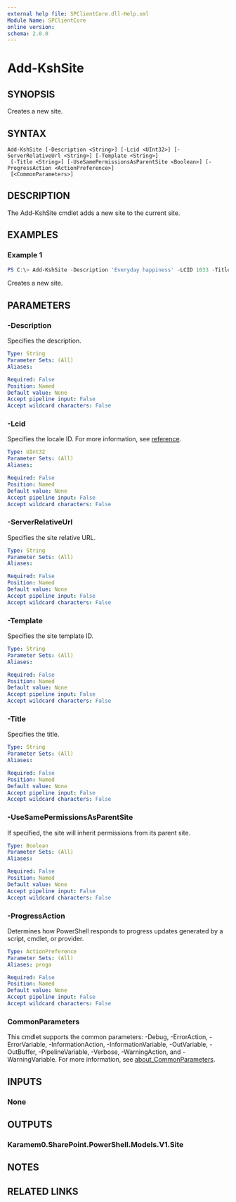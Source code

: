 ```yaml
---
external help file: SPClientCore.dll-Help.xml
Module Name: SPClientCore
online version:
schema: 2.0.0
---
```


# Add-KshSite

## SYNOPSIS
Creates a new site.

## SYNTAX

```
Add-KshSite [-Description <String>] [-Lcid <UInt32>] [-ServerRelativeUrl <String>] [-Template <String>]
 [-Title <String>] [-UseSamePermissionsAsParentSite <Boolean>] [-ProgressAction <ActionPreference>]
 [<CommonParameters>]
```

## DESCRIPTION
The Add-KshSite cmdlet adds a new site to the current site.

## EXAMPLES

### Example 1
```powershell
PS C:\> Add-KshSite -Description 'Everyday happiness' -LCID 1033 -Title 'Blog' -Url 'blog' -UseSamePermissionsAsParentSite $true -Template 'BLOG#0'
```

Creates a new site.

## PARAMETERS

### -Description
Specifies the description.

```yaml
Type: String
Parameter Sets: (All)
Aliases:

Required: False
Position: Named
Default value: None
Accept pipeline input: False
Accept wildcard characters: False
```

### -Lcid
Specifies the locale ID.
For more information, see [reference](https://docs.microsoft.com/ja-jp/openspecs/windows_protocols/ms-lcid/70feba9f-294e-491e-b6eb-56532684c37f).

```yaml
Type: UInt32
Parameter Sets: (All)
Aliases:

Required: False
Position: Named
Default value: None
Accept pipeline input: False
Accept wildcard characters: False
```

### -ServerRelativeUrl
Specifies the site relative URL.

```yaml
Type: String
Parameter Sets: (All)
Aliases:

Required: False
Position: Named
Default value: None
Accept pipeline input: False
Accept wildcard characters: False
```

### -Template
Specifies the site template ID.

```yaml
Type: String
Parameter Sets: (All)
Aliases:

Required: False
Position: Named
Default value: None
Accept pipeline input: False
Accept wildcard characters: False
```

### -Title
Specifies the title.

```yaml
Type: String
Parameter Sets: (All)
Aliases:

Required: False
Position: Named
Default value: None
Accept pipeline input: False
Accept wildcard characters: False
```

### -UseSamePermissionsAsParentSite
If specified, the site will inherit permissions from its parent site.

```yaml
Type: Boolean
Parameter Sets: (All)
Aliases:

Required: False
Position: Named
Default value: None
Accept pipeline input: False
Accept wildcard characters: False
```

### -ProgressAction
Determines how PowerShell responds to progress updates generated by a script, cmdlet, or provider.

```yaml
Type: ActionPreference
Parameter Sets: (All)
Aliases: proga

Required: False
Position: Named
Default value: None
Accept pipeline input: False
Accept wildcard characters: False
```

### CommonParameters
This cmdlet supports the common parameters: -Debug, -ErrorAction, -ErrorVariable, -InformationAction, -InformationVariable, -OutVariable, -OutBuffer, -PipelineVariable, -Verbose, -WarningAction, and -WarningVariable. For more information, see [about_CommonParameters](http://go.microsoft.com/fwlink/?LinkID=113216).

## INPUTS

### None

## OUTPUTS

### Karamem0.SharePoint.PowerShell.Models.V1.Site

## NOTES

## RELATED LINKS

